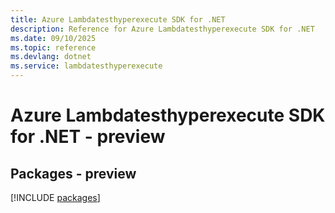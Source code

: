 ```yaml
---
title: Azure Lambdatesthyperexecute SDK for .NET
description: Reference for Azure Lambdatesthyperexecute SDK for .NET
ms.date: 09/10/2025
ms.topic: reference
ms.devlang: dotnet
ms.service: lambdatesthyperexecute
---
```

# Azure Lambdatesthyperexecute SDK for .NET - preview
## Packages - preview
[!INCLUDE [packages](lambdatesthyperexecute-index.md)]